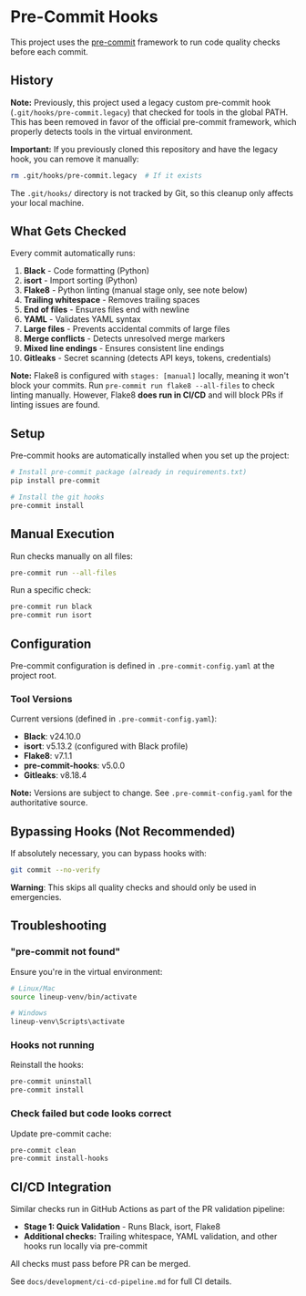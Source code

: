 # Pre-Commit Hooks

This project uses the [pre-commit](https://pre-commit.com/) framework to run code quality checks before each commit.

## History

**Note:** Previously, this project used a legacy custom pre-commit hook (`.git/hooks/pre-commit.legacy`) that checked for tools in the global PATH. This has been removed in favor of the official pre-commit framework, which properly detects tools in the virtual environment.

**Important:** If you previously cloned this repository and have the legacy hook, you can remove it manually:
```bash
rm .git/hooks/pre-commit.legacy  # If it exists
```

The `.git/hooks/` directory is not tracked by Git, so this cleanup only affects your local machine.

## What Gets Checked

Every commit automatically runs:

1. **Black** - Code formatting (Python)
2. **isort** - Import sorting (Python)
3. **Flake8** - Python linting (manual stage only, see note below)
4. **Trailing whitespace** - Removes trailing spaces
5. **End of files** - Ensures files end with newline
6. **YAML** - Validates YAML syntax
7. **Large files** - Prevents accidental commits of large files
8. **Merge conflicts** - Detects unresolved merge markers
9. **Mixed line endings** - Ensures consistent line endings
10. **Gitleaks** - Secret scanning (detects API keys, tokens, credentials)

**Note:** Flake8 is configured with `stages: [manual]` locally, meaning it won't block your commits. Run `pre-commit run flake8 --all-files` to check linting manually. However, Flake8 **does run in CI/CD** and will block PRs if linting issues are found.

## Setup

Pre-commit hooks are automatically installed when you set up the project:

```bash
# Install pre-commit package (already in requirements.txt)
pip install pre-commit

# Install the git hooks
pre-commit install
```

## Manual Execution

Run checks manually on all files:

```bash
pre-commit run --all-files
```

Run a specific check:

```bash
pre-commit run black
pre-commit run isort
```

## Configuration

Pre-commit configuration is defined in `.pre-commit-config.yaml` at the project root.

### Tool Versions

Current versions (defined in `.pre-commit-config.yaml`):

- **Black**: v24.10.0
- **isort**: v5.13.2 (configured with Black profile)
- **Flake8**: v7.1.1
- **pre-commit-hooks**: v5.0.0
- **Gitleaks**: v8.18.4

**Note:** Versions are subject to change. See `.pre-commit-config.yaml` for the authoritative source.

## Bypassing Hooks (Not Recommended)

If absolutely necessary, you can bypass hooks with:

```bash
git commit --no-verify
```

**Warning**: This skips all quality checks and should only be used in emergencies.

## Troubleshooting

### "pre-commit not found"

Ensure you're in the virtual environment:

```bash
# Linux/Mac
source lineup-venv/bin/activate

# Windows
lineup-venv\Scripts\activate
```

### Hooks not running

Reinstall the hooks:

```bash
pre-commit uninstall
pre-commit install
```

### Check failed but code looks correct

Update pre-commit cache:

```bash
pre-commit clean
pre-commit install-hooks
```

## CI/CD Integration

Similar checks run in GitHub Actions as part of the PR validation pipeline:

- **Stage 1: Quick Validation** - Runs Black, isort, Flake8
- **Additional checks:** Trailing whitespace, YAML validation, and other hooks run locally via pre-commit

All checks must pass before PR can be merged.

See `docs/development/ci-cd-pipeline.md` for full CI details.
